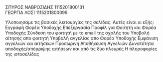 ΣΠΥΡΟΣ ΝΑΒΡΟΖΙΔΗΣ 1115201800131  
ΓΕΩΡΓΙΑ ΛΟΣΙ      1115201800099

Υλοποιησαμε τις βασικές λειτουργίες της σελίδας. Αυτές είναι οι εξής:
Εγγραφή Φορέα Υποδοχής
Επεξεργασία Προφίλ για Φοιτητή και Φορέα Υποδοχής 
Σύνδεση του φοιτητή με το email της σχολής του 
Υποβολή αίτησης απο φοιτητή 
Υποβολή αγγελίας απο Φορέα Υποδοχής
Εμφάνιση αγγελιών και αιτήσεων 
Προσωρινή Αποθήκευση Αγγελιών 
Δυνατότητα αποδοχής/απόρριψης αιτήσεων και από τις δύο πλευρές
Η πληροφορίες της ιστοσελίδας
